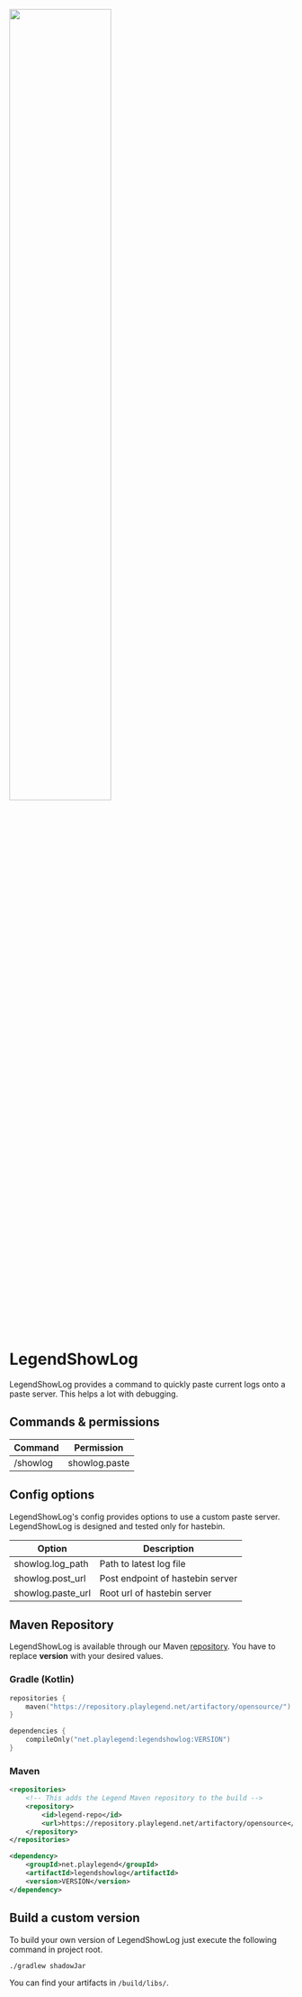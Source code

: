 <a href="https://playlegend.net"><img src="https://static.playlegend.net/full-logo-stone-highres.png" width="60%"></a>

# LegendShowLog
LegendShowLog provides a command to quickly paste current logs onto a paste server. 
This helps a lot with debugging.

## Commands & permissions
| Command | Permission |
| --- | --- |
| /showlog | showlog.paste |

## Config options
LegendShowLog's config provides options to use a custom paste server. LegendShowLog is designed and tested only for hastebin.

| Option | Description |
| --- | --- |
| showlog.log_path | Path to latest log file |
| showlog.post_url | Post endpoint of hastebin server |
| showlog.paste_url | Root url of hastebin server |

## Maven Repository
LegendShowLog is available through our Maven [repository](https://repository.playlegend.net).
You have to replace **version** with your desired values. 

### Gradle (Kotlin)
```kotlin
repositories {
    maven("https://repository.playlegend.net/artifactory/opensource/")
}

dependencies {
    compileOnly("net.playlegend:legendshowlog:VERSION")
}
```

### Maven
```xml
<repositories>
    <!-- This adds the Legend Maven repository to the build -->
    <repository>
        <id>legend-repo</id>
        <url>https://repository.playlegend.net/artifactory/opensource</url>
    </repository>
</repositories>

<dependency>
    <groupId>net.playlegend</groupId>
    <artifactId>legendshowlog</artifactId>
    <version>VERSION</version>
</dependency>
```

## Build a custom version
To build your own version of LegendShowLog just execute the following command in project root.
```shell script
./gradlew shadowJar
```
You can find your artifacts in `/build/libs/`.
